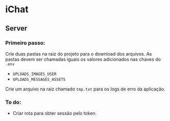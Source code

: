 # iChat

## Server
### Primeiro passo: 

Crie duas pastas na raiz do projeto para o download dos arquivos. As pastas devem ser chamadas iguais os valores adicionados nas chaves do `.env`
- `UPLOADS_IMAGES_USER`
- `UPLOADS_MESSAGES_ASSETS`

Crie um arquivo na raiz chamado `tmp.txt` para os logs de erro da aplicação.

### To do:
- Criar rota para obter sessão pelo token.